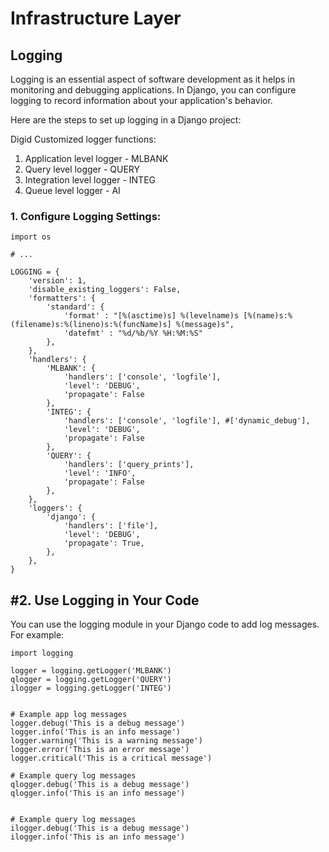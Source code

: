 # Infrastructure Layer

## Logging

<p>
Logging is an essential aspect of software development as it helps in monitoring and debugging applications. In Django, you can configure logging to record information about your application's behavior.

Here are the steps to set up logging in a Django project:

Digid Customized logger functions: 
1. Application level logger - MLBANK
2. Query level logger - QUERY
3. Integration level logger - INTEG
3. Queue level logger - AI

</p>

### 1. Configure Logging Settings:


```
import os

# ...

LOGGING = {
    'version': 1,
    'disable_existing_loggers': False,
    'formatters': {
        'standard': {
            'format' : "[%(asctime)s] %(levelname)s [%(name)s:%(filename)s:%(lineno)s:%(funcName)s] %(message)s",
            'datefmt' : "%d/%b/%Y %H:%M:%S"
        },
    },
    'handlers': {
        'MLBANK': {
            'handlers': ['console', 'logfile'],
            'level': 'DEBUG',
            'propagate': False
        },
		'INTEG': {
            'handlers': ['console', 'logfile'], #['dynamic_debug'],
            'level': 'DEBUG',
            'propagate': False
        },
        'QUERY': {
            'handlers': ['query_prints'],
            'level': 'INFO',
            'propagate': False
        },
    },
    'loggers': {
        'django': {
            'handlers': ['file'],
            'level': 'DEBUG',
            'propagate': True,
        },
    },
}

```

## #2. Use Logging in Your Code
<p>
You can use the logging module in your Django code to add log messages. For example:

</p>

```
import logging

logger = logging.getLogger('MLBANK')
qlogger = logging.getLogger('QUERY')
ilogger = logging.getLogger('INTEG')


# Example app log messages
logger.debug('This is a debug message')
logger.info('This is an info message')
logger.warning('This is a warning message')
logger.error('This is an error message')
logger.critical('This is a critical message')

# Example query log messages
qlogger.debug('This is a debug message')
qlogger.info('This is an info message')


# Example query log messages
ilogger.debug('This is a debug message')
ilogger.info('This is an info message')
```